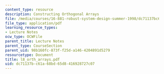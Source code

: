 ```yaml
---
content_type: resource
description: Constructing Orthogonal Arrays
file: /media/courses/16-881-robust-system-design-summer-1998/dc71137bc61a68bd65d8416928727c07_l8_orth_arrays.pdf
file_type: application/pdf
learning_resource_types:
- Lecture Notes
ocw_type: OCWFile
parent_title: Lecture Notes
parent_type: CourseSection
parent_uid: 98b160fc-873f-f25d-a146-4204891d5279
resourcetype: Document
title: l8_orth_arrays.pdf
uid: dc71137b-c61a-68bd-65d8-416928727c07
---
```


